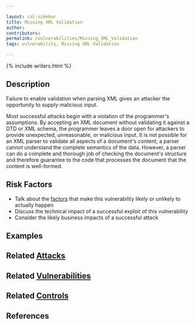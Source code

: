 ```yaml
---

layout: col-sidebar
title: Missing XML Validation
author: 
contributors: 
permalink: /vulnerabilities/Missing_XML_Validation
tags: vulnerability, Missing XML Validation

---
```


{% include writers.html %}

## Description

Failure to enable validation when parsing XML gives an attacker the opportunity to supply malicious input.

Most successful attacks begin with a violation of the programmer's assumptions. By accepting an XML document without validating it against a DTD or XML schema, the programmer leaves a door open for attackers to provide unexpected, unreasonable, or malicious input. It is not possible for an XML parser to validate all aspects of a document's content; a parser cannot understand the complete semantics of the data. However, a parser can do a complete and thorough job of checking the document's structure and therefore guarantee to the code that processes the document that the content is well-formed.

## Risk Factors

- Talk about the [factors](https://owasp.org/www-community/OWASP_Risk_Rating_Methodology) that make this vulnerability likely or unlikely to actually happen
- Discuss the technical impact of a successful exploit of this vulnerability
- Consider the likely business impacts of a successful attack

## Examples

## Related [Attacks](../attacks/)

## Related [Vulnerabilities](../vulnerabilities/)

## Related [Controls](../controls/)

## References